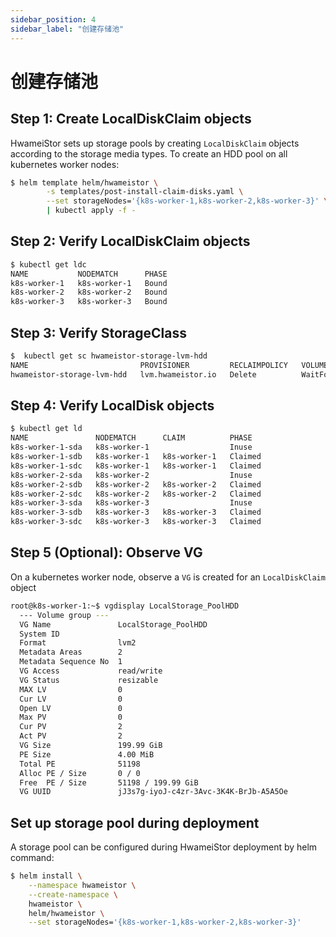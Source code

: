 ```yaml
---
sidebar_position: 4
sidebar_label: "创建存储池"
---
```


# 创建存储池

## Step 1: Create LocalDiskClaim objects

HwameiStor sets up storage pools by creating `LocalDiskClaim` objects according to the storage media types. To create an HDD pool on all kubernetes worker nodes:

```bash
$ helm template helm/hwameistor \
        -s templates/post-install-claim-disks.yaml \
        --set storageNodes='{k8s-worker-1,k8s-worker-2,k8s-worker-3}' \
        | kubectl apply -f -
```

## Step 2: Verify LocalDiskClaim objects

```bash
$ kubectl get ldc
NAME           NODEMATCH      PHASE
k8s-worker-1   k8s-worker-1   Bound
k8s-worker-2   k8s-worker-2   Bound
k8s-worker-3   k8s-worker-3   Bound
```

## Step 3: Verify StorageClass

```bash
$  kubectl get sc hwameistor-storage-lvm-hdd
NAME                         PROVISIONER         RECLAIMPOLICY   VOLUMEBINDINGMODE      ALLOWVOLUMEEXPANSION   AGE
hwameistor-storage-lvm-hdd   lvm.hwameistor.io   Delete          WaitForFirstConsumer   true                   114s
```

## Step 4: Verify LocalDisk objects

```bash
$ kubectl get ld
NAME               NODEMATCH      CLAIM          PHASE
k8s-worker-1-sda   k8s-worker-1                  Inuse
k8s-worker-1-sdb   k8s-worker-1   k8s-worker-1   Claimed
k8s-worker-1-sdc   k8s-worker-1   k8s-worker-1   Claimed
k8s-worker-2-sda   k8s-worker-2                  Inuse
k8s-worker-2-sdb   k8s-worker-2   k8s-worker-2   Claimed
k8s-worker-2-sdc   k8s-worker-2   k8s-worker-2   Claimed
k8s-worker-3-sda   k8s-worker-3                  Inuse
k8s-worker-3-sdb   k8s-worker-3   k8s-worker-3   Claimed
k8s-worker-3-sdc   k8s-worker-3   k8s-worker-3   Claimed
```

## Step 5 (Optional): Observe VG

On a kubernetes worker node, observe a `VG` is created for an `LocalDiskClaim` object

```bash
root@k8s-worker-1:~$ vgdisplay LocalStorage_PoolHDD
  --- Volume group ---
  VG Name               LocalStorage_PoolHDD
  System ID
  Format                lvm2
  Metadata Areas        2
  Metadata Sequence No  1
  VG Access             read/write
  VG Status             resizable
  MAX LV                0
  Cur LV                0
  Open LV               0
  Max PV                0
  Cur PV                2
  Act PV                2
  VG Size               199.99 GiB
  PE Size               4.00 MiB
  Total PE              51198
  Alloc PE / Size       0 / 0
  Free  PE / Size       51198 / 199.99 GiB
  VG UUID               jJ3s7g-iyoJ-c4zr-3Avc-3K4K-BrJb-A5A5Oe
```

## Set up storage pool during deployment

A storage pool can be configured during HwameiStor deployment by helm command:

```bash
$ helm install \
    --namespace hwameistor \
    --create-namespace \
    hwameistor \
    helm/hwameistor \
    --set storageNodes='{k8s-worker-1,k8s-worker-2,k8s-worker-3}'
```
